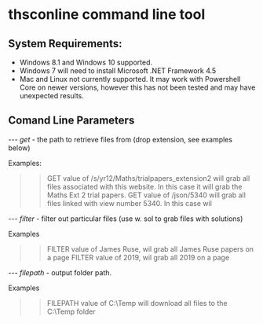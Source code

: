 # thsconline command line tool

## System Requirements:
* Windows 8.1 and Windows 10 supported.
* Windows 7 will need to install Microsoft .NET Framework 4.5
* Mac and Linux not currently supported. It may work with Powershell Core on newer versions, however this has not been tested and may have unexpected results.

## Comand Line Parameters
--- _get_ - the path to retrieve files from (drop extension, see examples below)

Examples:
  >> GET value of /s/yr12/Maths/trialpapers_extension2  will grab all files associated with this website. In this case it will grab the Maths Ext 2 trial papers.
  >> GET value of /json/5340 will grab all files linked with view number 5340. In this case wil

--- _filter_ - filter out particular files (use w. sol to grab files with solutions)
 
Examples
  >> FILTER value of James Ruse, wil grab all James Ruse papers on a page
  >> FILTER value of 2019, wil grab all 2019 on a page

--- _filepath_ - output folder path.

 Examples
  >> FILEPATH value of C:\Temp will download all files to the C:\Temp folder

